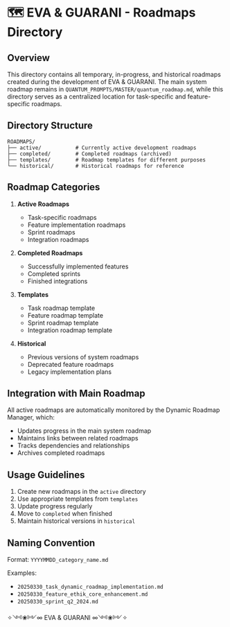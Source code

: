 # 🗺️ EVA & GUARANI - Roadmaps Directory

## Overview

This directory contains all temporary, in-progress, and historical roadmaps created during the development of EVA & GUARANI. The main system roadmap remains in `QUANTUM_PROMPTS/MASTER/quantum_roadmap.md`, while this directory serves as a centralized location for task-specific and feature-specific roadmaps.

## Directory Structure

```
ROADMAPS/
├── active/           # Currently active development roadmaps
├── completed/        # Completed roadmaps (archived)
├── templates/        # Roadmap templates for different purposes
└── historical/       # Historical roadmaps for reference
```

## Roadmap Categories

1. **Active Roadmaps**
   - Task-specific roadmaps
   - Feature implementation roadmaps
   - Sprint roadmaps
   - Integration roadmaps

2. **Completed Roadmaps**
   - Successfully implemented features
   - Completed sprints
   - Finished integrations

3. **Templates**
   - Task roadmap template
   - Feature roadmap template
   - Sprint roadmap template
   - Integration roadmap template

4. **Historical**
   - Previous versions of system roadmaps
   - Deprecated feature roadmaps
   - Legacy implementation plans

## Integration with Main Roadmap

All active roadmaps are automatically monitored by the Dynamic Roadmap Manager, which:
- Updates progress in the main system roadmap
- Maintains links between related roadmaps
- Tracks dependencies and relationships
- Archives completed roadmaps

## Usage Guidelines

1. Create new roadmaps in the `active` directory
2. Use appropriate templates from `templates`
3. Update progress regularly
4. Move to `completed` when finished
5. Maintain historical versions in `historical`

## Naming Convention

Format: `YYYYMMDD_category_name.md`

Examples:
- `20250330_task_dynamic_roadmap_implementation.md`
- `20250330_feature_ethik_core_enhancement.md`
- `20250330_sprint_q2_2024.md`

✧༺❀༻∞ EVA & GUARANI ∞༺❀༻✧
